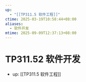 ```yaml
---
up:
  - "[[TP311.5 软件工程]]"
ctime: 2025-03-19T10:58:44+08:00
aliases:
  - 软件开发
mtime: 2025-09-09T12:37:13+08:00
---
```


# TP311.52 软件开发

- up: [[TP311.5 软件工程]]
